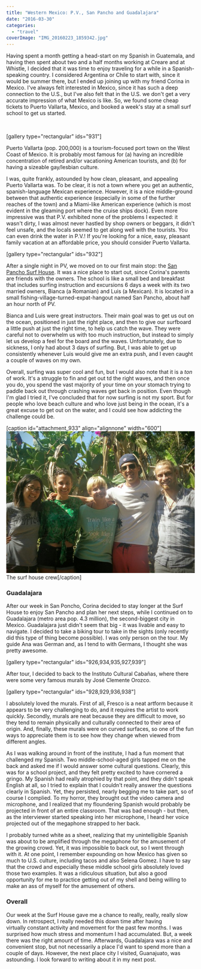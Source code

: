 ```yaml
---
title: "Western Mexico: P.V., San Pancho and Guadalajara"
date: "2016-03-30"
categories: 
  - "travel"
coverImage: "IMG_20160223_1859342.jpg"
---
```


Having spent a month getting a head-start on my Spanish in Guatemala, and having then spent about two and a half months working at Creare and at Whistle, I decided that it was time to enjoy traveling for a while in a Spanish-speaking country. I considered Argentina or Chile to start with, since it would be summer there, but I ended up joining up with my friend Corina in Mexico. I've always felt interested in Mexico, since it has such a deep connection to the U.S., but I've also felt that in the U.S. we don't get a very accurate impression of what Mexico is like. So, we found some cheap tickets to Puerto Vallarta, Mexico, and booked a week's stay at a small surf school to get us started.

 

\[gallery type="rectangular" ids="931"\]

Puerto Vallarta (pop. 200,000) is a tourism-focused port town on the West Coast of Mexico. It is probably most famous for (a) having an incredible concentration of retired and/or vacationing American tourists, and (b) for having a sizeable gay/lesbian culture.

I was, quite frankly, astounded by how clean, pleasant, and appealing Puerto Vallarta was. To be clear, it is not a town where you get an authentic, spanish-language Mexican experience. However, it is a nice middle-ground between that authentic experience (especially in some of the further reaches of the town) and a Miami-like American experience (which is most evident in the gleaming port where the cruise ships dock). Even more impressive was that P.V. exhibited none of the problems I expected: it wasn't dirty, I was almost never hastled by shop owners or beggars, it didn't feel unsafe, and the locals seemed to get along well with the tourists. You can even drink the water in P.V.! If you're looking for a nice, easy, pleasant family vacation at an affordable price, you should consider Puerto Vallarta.

\[gallery type="rectangular" ids="932"\]

After a single night in PV, we moved on to our first main stop: the [San Pancho Surf House](http://www.surfhousesanpancho.com/). It was a nice place to start out, since Corina's parents are friends with the owners. The school is like a small bed and breakfast that includes surfing instruction and excursions 6 days a week with its two married owners, Bianca (a Romanian) and Luis (a Mexican). It is located in a small fishing-village-turned-expat-hangout named San Pancho, about half an hour north of PV.

Bianca and Luis were great instructors. Their main goal was to get us out on the ocean, positioned in just the right place, and then to give our surfboard a little push at just the right time, to help us catch the wave. They were careful not to overwhelm us with too much instruction, but instead to simply let us develop a feel for the board and the waves. Unfortunately, due to sickness, I only had about 3 days of surfing. But, I was able to get up consistently whenever Luis would give me an extra push, and I even caught a couple of waves on my own.

Overall, surfing was super cool and fun, but I would also note that it is a _ton_ of work. It's a struggle to fin and get out td the right waves, and then once you do, you spend the vast majority of your time on your stomach trying to paddle back out through crashing waves get back in position. Even though I'm glad I tried it, I've concluded that for now surfing is not my sport. But for people who love beach culture and who love just being in the ocean, it's a great excuse to get out on the water, and I could see how addicting the challenge could be.

\[caption id="attachment\_933" align="alignnone" width="600"\]![IMG_20160302_111606~2](images/IMG_20160302_1116062-600x450.jpg) The surf house crew\[/caption\]

### Guadalajara

After our week in San Poncho, Corina decided to stay longer at the Surf House to enjoy San Pancho and plan her next steps, while I continued on to Guadalajara (metro area pop. 4.3 million), the second-biggest city in Mexico. Guadalajara just didn't seem that big - it was livable and easy to navigate. I decided to take a biking tour to take in the sights (only recently did this type of thing become possible). I was only person on the tour. My guide Ana was German and, as I tend to with Germans, I thought she was pretty awesome.

\[gallery type="rectangular" ids="926,934,935,927,939"\]

After tour, I decided to back to the Instituto Cultural Cabañas, where there were some very famous murals by José Clemente Orozco.

\[gallery type="rectangular" ids="928,929,936,938"\]

I absolutely loved the murals. First of all, Fresco is a neat artform because it appears to be very challenging to do, and it requires the artist to work quickly. Secondly, murals are neat because they are difficult to move, so they tend to remain physically and culturally connected to their area of origin. And, finally, these murals were on curved surfaces, so one of the fun ways to appreciate them is to see how they change when viewed from different angles.

As I was walking around in front of the institute, I had a fun moment that challenged my Spanish. Two middle-school-aged girls tapped me on the back and asked me if I would answer some cultural questions. Clearly, this was for a school project, and they felt pretty excited to have cornered a gringo. My Spanish had really atrophied by that point, and they didn't speak English at all, so I tried to explain that I couldn't really answer the questions clearly in Spanish. Yet, they persisted, nearly begging me to take part, so of course I complied. To my horror, they brought out the video camera and microphone, and I realized that my floundering Spanish would probably be projected in front of an entire classroom. That was bad enough - but then, as the interviewer started speaking into her microphone, I heard her voice projected out of the megaphone strapped to her back.

I probably turned white as a sheet, realizing that my unintelligible Spanish was about to be amplified through the megaphone for the amusement of the growing crowd. Yet, it was impossible to back out, so I went through with it. At one point, I remember expounding on how Mexico has given so much to U.S. culture, including tacos and also Selena Gomez. I have to say that the crowd and especially these middle school girls absolutely loved those two examples. It was a ridiculous situation, but also a good opportunity for me to practice getting out of my shell and being willing to make an ass of myself for the amusement of others.

### Overall

Our week at the Surf House gave me a chance to really, really, really slow down. In retrospect, I really needed this down time after having virtually constant activity and movement for the past few months. I was surprised how much stress and momentum I had accumulated. But, a week there was the right amount of time. Afterwards, Guadalajara was a nice and convenient stop, but not necessarily a place I'd want to spend more than a couple of days. However, the next place city I visited, Guanajuato, was astounding. I look forward to writing about it in my next post.

